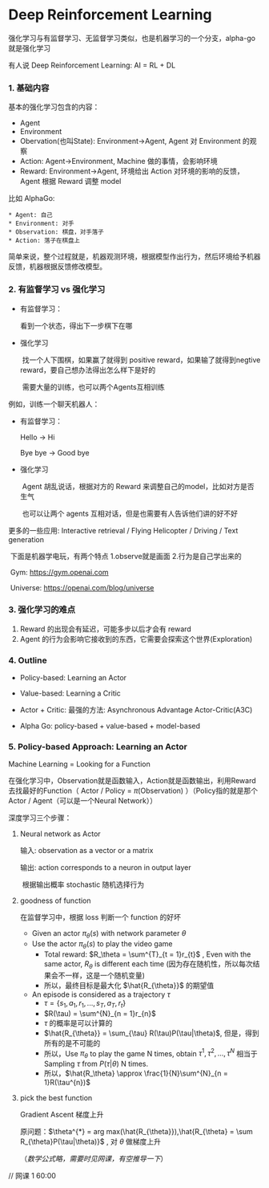 # Deep Reinforcement Learning

强化学习与有监督学习、无监督学习类似，也是机器学习的一个分支，alpha-go 就是强化学习

有人说 Deep Reinforcement Learning: AI = RL + DL



### 1. 基础内容

基本的强化学习包含的内容：

* Agent
* Environment
* Obervation(也叫State): Environment->Agent, Agent 对 Environment 的观察
* Action: Agent->Environment, Machine 做的事情，会影响环境
* Reward: Environment->Agent, 环境给出 Action 对环境的影响的反馈，Agent 根据 Reward 调整 model

比如 AlphaGo:

	* Agent: 自己
	* Environment: 对手
	* Observation: 棋盘，对手落子
	* Action: 落子在棋盘上

简单来说，整个过程就是，机器观测环境，根据模型作出行为，然后环境给予机器反馈，机器根据反馈修改模型。



### 2. 有监督学习 vs 强化学习

* 有监督学习：

  看到一个状态，得出下一步棋下在哪

* 强化学习

  ​	找一个人下围棋，如果赢了就得到 positive reward，如果输了就得到negtive reward，要自己想办法得出怎么样下是好的

  ​	需要大量的训练，也可以两个Agents互相训练

例如，训练一个聊天机器人：

* 有监督学习：

  Hello -> Hi

  Bye bye -> Good bye

* 强化学习

  ​	Agent 胡乱说话，根据对方的 Reward 来调整自己的model，比如对方是否生气

  ​	也可以让两个 agents 互相对话，但是也需要有人告诉他们讲的好不好

更多的一些应用: Interactive retrieval / Flying Helicopter / Driving / Text generation

​	下面是机器学电玩，有两个特点 1.observe就是画面  2.行为是自己学出来的

​	Gym: https://gym.openai.com

​	Universe: https://openai.com/blog/universe



### 3. 强化学习的难点

1. Reward 的出现会有延迟，可能多步以后才会有 reward
2. Agent 的行为会影响它接收到的东西，它需要会探索这个世界(Exploration)



### 4. Outline

* Policy-based: Learning an Actor

* Value-based: Learning a Critic

* Actor + Critic: 最强的方法: Asynchronous Advantage Actor-Critic(A3C)

* Alpha Go: policy-based + value-based + model-based



### 5. Policy-based Approach: Learning an Actor

Machine Learning = Looking for a Function

在强化学习中，Observation就是函数输入，Action就是函数输出，利用Reward去找最好的Function（ Actor / Policy = $\pi$(Observation) ）（Policy指的就是那个Actor / Agent（可以是一个Neural Network））

深度学习三个步骤：

 1. Neural network as Actor

    输入: observation as a vector or a matrix

    输出: action corresponds to a neuron in output layer

    ​	根据输出概率 stochastic 随机选择行为

    

 2. goodness of function

    在监督学习中，根据 loss 判断一个 function 的好坏

    * Given an actor $\pi_{\theta}(s)$ with network parameter $\theta$
    * Use the actor $\pi_{\theta}(s)$ to play the video game
      * Total reward: $R_\theta = \sum^{T}_{t = 1}r_{t}$ , Even with the same actor, $R_{\theta}$ is different each time (因为存在随机性，所以每次结果会不一样，这是一个随机变量)
      * 所以，最终目标是最大化 $\hat{R_{\theta}}$ 的期望值
    * An episode is considered as a trajectory $\tau$
      * $\tau = \{s_{1}, a_{1}, r_{1}, ... , s_{T}, a_{T}, r_{t}\}$
      * $R(\tau) = \sum^{N}_{n = 1}r_{n}$
      * $\tau$ 的概率是可以计算的
      * $\hat{R_{\theta}} = \sum_{\tau} R(\tau)P(\tau|\theta)$, 但是，得到所有的是不可能的
      * 所以，Use $\pi_{\theta}$ to play the game N times, obtain ${\tau^{1}, \tau^{2},..., \tau^{N}}$ 相当于 Sampling $\tau$ from $P(\tau|\theta)$ N times.
      * 所以，$\hat{R_\theta} \approx \frac{1}{N}\sum^{N}_{n = 1}R(\tau^{n})$

 3. pick the best function

    Gradient Ascent 梯度上升

    原问题：$\theta^{*} = arg max(\hat{R_{\theta}}),\hat{R_{\theta} = \sum R_{\theta}P(\tau|\theta)}$ , 对 $\theta$ 做梯度上升

    （*数学公式略，需要时见网课，有空推导一下*）



// 网课 1 60:00

